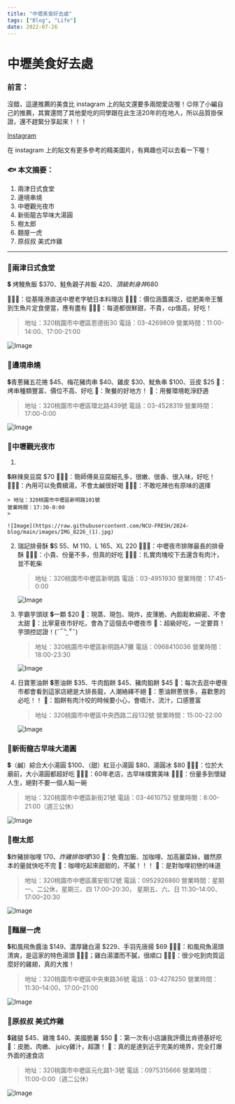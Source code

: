 ```yaml
---
title: "中壢美食好去處"
tags: ["Blog", "Life"]
date: 2022-07-26
---
```

# 中壢美食好去處

### 前言：

沒錯，這邊推薦的美食比 instagram 上的貼文還要多兩間愛店喔！😉除了小編自己的推薦，其實還問了其他愛吃的同學跟在此生活20年的在地人，所以品質掛保證，還不趕緊分享起來！！！

[Instagram](https://www.instagram.com/p/Cu3gMRcrNrK/?utm_source=ig_web_copy_link&igshid=MzRlODBiNWFlZA==)

在 instagram 上的貼文有更多參考的精美圖片，有興趣也可以去看一下喔！

### 🐟 本文摘要：

1. 兩津日式食堂
2. 邊境串燒
3. 中壢觀光夜市
4. 新街龍古早味大湯圓
5. 樹太郎
6. 麵屋一虎
7. 原叔叔 美式炸雞

---

### 📍兩津日式食堂

💲 烤鰻魚飯 $370、鮭魚親子丼飯 $420、頂級刺身丼$680

💁🏻‍♀️：從基隆港直送中壢老字號日本料理店
💁🏻‍♂️：價位涵蓋廣泛，從肥美帝王蟹到生魚片定食便當，應有盡有
💁🏻‍♀️：每道都很鮮甜，不貴，cp值高，好吃！

> 地址：320桃園市中壢區恩德街30
電話：03-4269809
營業時間：11:00-14:00、17:00-21:00
> 

![Image](https://raw.githubusercontent.com/NCU-FRESH/2024-blog/main/images/2023-07-25-3.55.51.jpg)

### 📍邊境串燒

💲青蔥豬五花捲 $45、梅花豬肉串 $40、雞皮 $30、魷魚串 $100、豆皮 $25
🐰：烤串種類豐富、價位不高、好吃
🐷：聚餐的好地方！
🐰：用餐環境乾淨舒適

> 地址：320桃園市中壢區環北路439號
電話：03-4528319
營業時間：17:00-0:00
> 

![Image](https://raw.githubusercontent.com/NCU-FRESH/2024-blog/main/images/2023-07-25.jpg)

### 📍中壢觀光夜市

1. 
💲麻辣臭豆腐 $70
💁🏻‍♀️：簡師傅臭豆腐細孔多，很嫩、很香、很入味，好吃！
💁🏻‍♂️：內用可以免費續湯，不會太鹹很好喝
💁🏻‍♀️：不敢吃辣也有原味的選擇
    
    > 地址：320桃園市中壢區新明路101號
    營業時間：17:30-0:00
    > 
    
    ![Image](https://raw.githubusercontent.com/NCU-FRESH/2024-blog/main/images/IMG_8226_(1).jpg)
    
2. 瑞記排骨酥
💲S 55、M 110、L 165、XL 220
💁🏻‍♂️：中壢夜市排隊最長的排骨酥
💁🏻‍♀️：小貴、份量不多，但真的好吃
💁🏻‍♂️：扎實肉塊咬下去還含有肉汁，並不乾柴
    
    > 地址：320桃園市中壢區新明路
    電話：03-4951930
    營業時間：17:45-0:00
    > 
    
    ![Image](https://raw.githubusercontent.com/NCU-FRESH/2024-blog/main/images/S__42090528.jpg)
    
3. 芋霸芋頭球
💲一顆 $20
🐰：現蒸、現包、現炸，皮薄脆、內餡鬆軟綿密、不會太甜
🐷：比寧夏夜市好吃，會為了這個去中壢夜市
🐰：超級好吃，一定要買！芋頭控認證！(˶‾᷄ ⁻̫ ‾᷅˵)
    
    > 地址：320桃園市中壢區新明路A7攤
    電話：0968410036
    營業時間：18:00-23:30
    > 
    
    ![Image](https://raw.githubusercontent.com/NCU-FRESH/2024-blog/main/images/IMG_8223_(1).jpg)
    
4. 日寶蔥油餅
💲蔥油餅 $35、牛肉餡餅 $45、豬肉餡餅 $45
🐷：每次去逛中壢夜市都會看到這家店總是大排長龍，人潮絡繹不絕
🐰：蔥油餅蔥很多，喜歡蔥的必吃！！
🐷：餡餅有肉汁咬的時候要小心，會噴汁、流汁，口感豐富
    
    > 地址：320桃園市中壢區中央西路二段132號
    營業時間：15:00-22:00
    > 
    
    ![Image](https://raw.githubusercontent.com/NCU-FRESH/2024-blog/main/images/IMG_8201.jpg)    

### 📍新街龍古早味大湯圓

💲（鹹）綜合大小湯圓 $100、（甜）紅豆小湯圓 $80、湯圓冰 $80
💁🏻‍♀️：位於大廟前，大小湯圓都超好吃
💁🏻‍♂️：60年老店，古早味樸實美味
💁🏻‍♀️：份量多到懷疑人生，絕對不要一個人點一碗

> 地址：320桃園市中壢區新街21號
電話：03-4610752
營業時間：8:00-21:00（週三公休）
> 

![Image](https://raw.githubusercontent.com/NCU-FRESH/2024-blog/main/images/S__42090530.jpg)

### 📍樹太郎

💲炸豬排咖哩 $170、炸雞排咖哩$130
🐰：免費加飯、加咖哩、加高麗菜絲，雖然原本的量就快吃不完
🐷：咖哩吃起來甜甜的，不膩！！！
🐰：是對咖哩初戀的味道

> 地址：320桃園市中壢區廣安街12號
電話：0952926860
營業時間：星期一、二公休，星期三、四 17:00–20:30，
                   星期五、六、日 11:30–14:00、17:00–20:30
> 

![Image](https://raw.githubusercontent.com/NCU-FRESH/2024-blog/main/images/_com.apple.Pasteboard.j53brG.png)

### 📍麵屋一虎

💲和風飛魚醬油 $149、濃厚雞白湯 $229、手羽先唐揚 $69
💁🏻‍♂️：和風飛魚湯頭清爽，是這家的特色湯頭
💁🏻‍♀️；雞白湯濃而不膩，很順口
💁🏻‍♂️：很少吃到肉質這麼好的雞翅，真的大推！

> 地址：320桃園市中壢區中央東路36號
電話：03-4278250
營業時間：11:30–14:00、17:00–21:00
> 

![Image](https://raw.githubusercontent.com/NCU-FRESH/2024-blog/main/images/S__42090534.jpg)

### 📍原叔叔 美式炸雞

💲雞腿 $45、雞塊 $40、美國脆薯 $50
🐷：第一次有小店讓我評價比肯德基好吃
🐰：皮脆、肉嫩、 juicy雞汁，超讚！
🐷：真的是達到近乎完美的境界，完全打爆外面的速食店

> 地址：320桃園市中壢區元化路1-3號
電話：0975315666
營業時間：11:00-0:00（週二公休）
> 

![Image](https://raw.githubusercontent.com/NCU-FRESH/2024-blog/main/images/IMG_8215.jpg)
